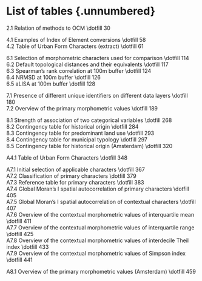 # List of tables {.unnumbered} 

2.1 Relation of methods to OCM   \dotfill   30   

4.1 Examples of Index of Element conversions \dotfill 58    
4.2 Table of Urban Form Characters (extract) \dotfill 61    

6.1 Selection of morphometric characters used for comparison \dotfill 114    
6.2 Default topological distances and their equivalents \dotfill 117    
6.3 Spearman’s rank correlation at 100m buffer \dotfill 124    
6.4 NRMSD at 100m buffer \dotfill 126    
6.5 aLISA at 100m buffer \dotfill 128    

7.1 Presence of different unique identifiers on different data layers \dotfill 180    
7.2 Overview of the primary morphometric values \dotfill 189    

8.1 Strength of association of two categorical variables \dotfill 268    
8.2 Contingency table for historical origin \dotfill 284  
8.3 Contingency table for predominant land use \dotfill 293  
8.4 Contingency table for municipal typology \dotfill 297  
8.5 Contingency table for historical origin (Amsterdam) \dotfill 320   

A4.1 Table of Urban Form Characters  \dotfill 348   

A7.1 Initial selection of applicable characters  \dotfill 367   
A7.2 Classification of primary characters \dotfill 379   
A7.3 Reference table for primary characters \dotfill 383   
A7.4 Global Moran’s I spatial autocorrelation of primary characters \dotfill 405  
A7.5 Global Moran’s I spatial autocorrelation of contextual characters \dotfill 407     
A7.6 Overview of the contextual morphometric values of interquartile mean \dotfill 411   
A7.7 Overview of the contextual morphometric values of interquartile range \dotfill 425   
A7.8 Overview of the contextual morphometric values of interdecile Theil index \dotfill 433   
A7.9 Overview of the contextual morphometric values of Simpson index \dotfill 441  

A8.1 Overview of the primary morphometric values (Amsterdam) \dotfill 459    
